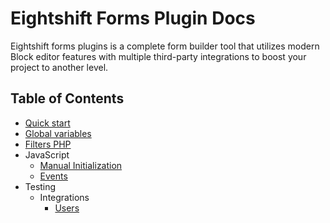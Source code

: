 # Eightshift Forms Plugin Docs

Eightshift forms plugins is a complete form builder tool that utilizes modern Block editor features with multiple third-party integrations to boost your project to another level.

## Table of Contents

* [Quick start](../README.md)
* [Global variables](php/global-variables.md)
* [Filters PHP](./../testFilters/)
* JavaScript
	* [Manual Initialization](js/manual.md)
	* [Events](js/events.md)
* Testing
	* Integrations
		* [Users](testing/integrations/users.md)
